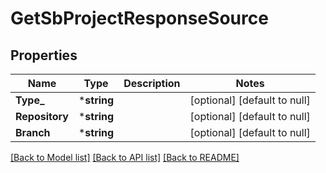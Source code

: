 # GetSbProjectResponseSource

## Properties
Name | Type | Description | Notes
------------ | ------------- | ------------- | -------------
**Type_** | ***string** |  | [optional] [default to null]
**Repository** | ***string** |  | [optional] [default to null]
**Branch** | ***string** |  | [optional] [default to null]

[[Back to Model list]](../README.md#documentation-for-models) [[Back to API list]](../README.md#documentation-for-api-endpoints) [[Back to README]](../README.md)


